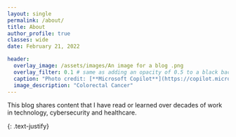 ```yaml
---
layout: single
permalink: /about/
title: About
author_profile: true
classes: wide
date: February 21, 2022

header:
  overlay_image: /assets/images/An image for a blog .png
  overlay_filter: 0.1 # same as adding an opacity of 0.5 to a black background
  caption: "Photo credit: [**Microsoft Copilot**](https://copilot.microsoft.com)"
  image_description: "Colorectal Cancer"
---
```


This blog shares content that I have read or learned over decades of work in technology, cybersecurity and healthcare. 



{: .text-justify}

<!-- ---
permalink: /about/
title: "About"
excerpt: "This blog focus on the confluence of technology and oncology. The imapact of digitation and software tools, processes and systems that make it possible to accelerate cancer research and diagnosis."
# layouts_gallery:
#   - url: /assets/images/mm-layout-splash.png
#     image_path: /assets/images/mm-layout-splash.png
#     alt: "splash layout example"
#   - url: /assets/images/mm-layout-single-meta.png
#     image_path: /assets/images/mm-layout-single-meta.png
#     alt: "single layout with comments and related posts"
#   - url: /assets/images/mm-layout-archive.png
#     image_path: /assets/images/mm-layout-archive.png
#     alt: "archive layout example"
last_modified_at: 2022-05-27T11:59:26-04:00
toc: true
--- -->